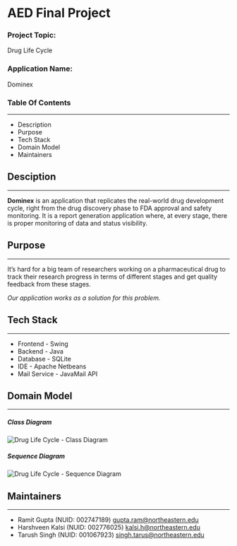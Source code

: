 
# AED Final Project
### Project Topic: 
Drug Life Cycle

### Application Name: 
Dominex

### Table Of Contents
---
- Description
- Purpose
- Tech Stack
- Domain Model
- Maintainers

## Desciption
---
<b>Dominex</b> is an application that replicates the real-world drug development cycle, right from the drug discovery phase to FDA approval and safety monitoring. It is a report generation application where, at every stage, there is proper monitoring of data and status visibility.

## Purpose
---
It’s hard for a big team of researchers working on a pharmaceutical drug to track their research progress in terms of different stages and get quality feedback from these stages.

<i>Our application works as a solution for this problem.</i>

## Tech Stack
---
- Frontend - Swing
- Backend - Java
- Database - SQLite
- IDE - Apache Netbeans
- Mail Service - JavaMail API
## Domain Model
---
##### Class Diagram
![Drug Life Cycle - Class Diagram]()

##### Sequence Diagram
![Drug Life Cycle - Sequence Diagram]()

## Maintainers
---
- Ramit Gupta (NUID: 002747189) gupta.ram@northeastern.edu
- Harshveen Kalsi (NUID: 002776025) kalsi.h@northeastern.edu 
- Tarush Singh (NUID: 001067923) singh.tarus@northeastern.edu
